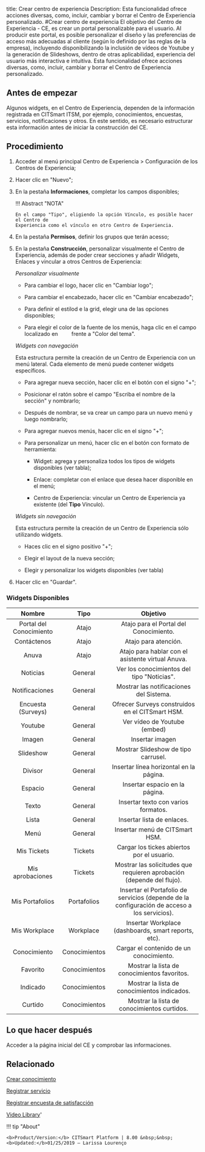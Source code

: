 title:  Crear centro de experiencia 
Description: Esta funcionalidad ofrece acciones diversas, como, incluir, cambiar y borrar el Centro de Experiencia personalizado.
#Crear centro de experiencia
El objetivo del Centro de Experiencia - CE, es crear un portal personalizable para el usuario. Al producir este portal, es posible personalizar el diseño y las preferencias de acceso más adecuadas al cliente (según lo definido por las reglas de la empresa), incluyendo disponibilizando la inclusión de vídeos de Youtube y la generación de Slideshows, dentro de otras aplicabilidad, experiencia del usuario más interactiva e intuitiva.
Esta funcionalidad ofrece acciones diversas, como, incluir, cambiar y borrar el Centro de Experiencia personalizado.

Antes de empezar
----------------

Algunos widgets, en el Centro de Experiencia, dependen de la información
registrada en CITSmart ITSM, por ejemplo, conocimientos, encuestas, servicios,
notificaciones y otros. En este sentido, es necesario estructurar esta
información antes de iniciar la construcción del CE.

Procedimiento
-------------

1.  Acceder al menú principal Centro de Experiencia \> Configuración de los
    Centros de Experiencia;

2.  Hacer clic en "Nuevo";

3.  En la pestaña **Informaciones**, completar los campos disponibles;

    !!! Abstract "NOTA"
    
        En el campo "Tipo", eligiendo la opción Vínculo, es posible hacer el Centro de 
        Experiencia como el vínculo en otro Centro de Experiencia.
        
4.  En la pestaña **Permisos**, definir los grupos que terán acesso;

5.  En la pestaña **Construcción**, personalizar visualmente el Centro de Experiencia, además de poder crear secciones y añadir Widgets, Enlaces y vincular a otros Centros de Experiencia:
    
    *Personalizar visualmente*
    
    -   Para cambiar el logo, hacer clic en "Cambiar logo";
    
    -   Para cambiar el encabezado, hacer clic en "Cambiar encabezado";
    
    -   Para definir el estilod e la grid, elegir una de las opciones disponibles;
    
    -   Para elegir el color de la fuente de los menús, haga clic en el campo localizado en
        frente a "Color del tema".
        
    *Widgets con navegación*
    
    Esta estructura permite la creación de un Centro de Experiencia con un menú lateral. Cada elemento de menú puede contener widgets       específicos.
    
    -   Para agregar nueva sección, hacer clic en el botón con el signo "+";
    
    -   Posicionar el ratón sobre el campo "Escriba el nombre de la sección" y nombrarlo;
    
    -   Después de nombrar, se va crear un campo para un nuevo menú y luego nombrarlo;
    
    -   Para agregar nuevos menús, hacer clic en el signo "+";
    
    -   Para personalizar un menú, hacer clic en el botón con formato de herramienta:
    
        -   Widget: agrega y personaliza todos los tipos de widgets disponibles (ver tabla);
        
        -   Enlace: completar con el enlace que desea hacer disponible en el menú;
        
        -   Centro de Experiencia: vincular un Centro de Experiencia ya existente (del **Tipo** Vínculo).
            
    *Widgets sin navegación*
    
    Esta estructura permite la creación de un Centro de Experiencia sólo utilizando widgets.
    
    -  Haces clic en el signo positivo "+";
    
    -  Elegir el layout de la nueva sección;
    
    -  Elegir y personalizar los widgets disponibles (ver tabla)
    
6.  Hacer clic en "Guardar".    




### Widgets Disponibles


|        **Nombre**       |    **Tipo**   |                                         **Objetivo**                                       |
|:-----------------------:|:-------------:|:------------------------------------------------------------------------------------------:|
| Portal del Conocimiento |     Atajo     |                            Atajo para el Portal del Conocimiento.                           
|       Contáctenos       |     Atajo     |                                     Atajo para atención.                                     
|          Anuva          |     Atajo     |                       Atajo para hablar con el asistente virtual Anuva.                     
|         Noticias        |    General    |                          Ver los conocimientos del tipo "Noticias".                         
|      Notificaciones     |    General    |                            Mostrar las notificaciones del Sistema.                           
|    Encuesta (Surveys)   |    General    |                        Ofrecer Surveys construidos en el CITSmart HSM.                       
|         Youtube         |    General    |                                 Ver vídeo de Youtube (embed)                                 
|          Imagen         |    General    |                                        Insertar imagen                                       
|        Slideshow        |    General    |                              Mostrar Slideshow de tipo carrusel.                             
|         Divisor         |    General    |                            Insertar línea horizontal en la página.                           
|         Espacio         |    General    |                                Insertar espacio en la página.                               
|          Texto          |    General    |                              Insertar texto con varios formatos.                             
|          Lista          |    General    |                                  Insertar lista de enlaces.                                 
|           Menú          |    General    |                                Insertar menú de CITSmart HSM.                               
|       Mis Tickets       |    Tickets    |                          Cargar los tickes abiertos por el usuario.                         
|     Mis aprobaciones    |    Tickets    |             Mostrar las solicitudes que requieren aprobación (depende del flujo).           
|     Mis Portafolios     |  Portafolios  | Insertar el Portafolio de servicios (depende de la configuración de acceso a los servicios). 
|      Mis Workplace      |   Workplace   |                     Insertar Workplace (dashboards, smart reports, etc).                     
|       Conocimiento      | Conocimientos |                            Cargar el contenido de un conocimiento.                           
|         Favorito        | Conocimientos |                         Mostrar la lista de conocimientos favoritos.                         
|         Indicado        | Conocimientos |                         Mostrar la lista de conocimientos indicados.                         
|         Curtido         | Conocimientos |                          Mostrar la lista de conocimientos curtidos.                         


Lo que hacer después
--------------------

Acceder a la página inicial del CE y comprobar las informaciones.

Relacionado
---------------

[Crear conocimiento](/es-es/citsmart-esp-8/processes/knowledge/use/create-knowledge.html)

[Registrar servicio](/es-es/citsmart-esp-8/processes/portfolio-and-catalog/use/register-a-service.html)

[Registrar encuesta de satisfacción](/es-es/citsmart-esp-8/processes/portfolio-and-catalog/configuration/register-satisfaction-survey.html)

<i class='fa fa-youtube-play  fa-2x' style='color:#97ce17;vertical-align: middle;'> </i> [Video Library](https://www.youtube.com/playlist?list=PLB5qK2uzf2RPgNa5jacymoUrgZpi7MgdD)'

!!! tip "About"

    <b>Product/Version:</b> CITSmart Platform | 8.00 &nbsp;&nbsp;
    <b>Updated:</b>01/25/2019 – Larissa Lourenço

